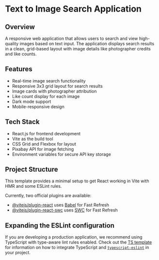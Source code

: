 # Text to Image Search Application

## Overview
A responsive web application that allows users to search and view high-quality images based on text input. The application displays search results in a clean, grid-based layout with image details like photographer credits and like counts.

## Features
- Real-time image search functionality
- Responsive 3x3 grid layout for search results
- Image cards with photographer attribution
- Like count display for each image
- Dark mode support
- Mobile-responsive design

## Tech Stack
- React.js for frontend development
- Vite as the build tool
- CSS Grid and Flexbox for layout
- Pixabay API for image fetching
- Environment variables for secure API key storage

## Project Structure

This template provides a minimal setup to get React working in Vite with HMR and some ESLint rules.

Currently, two official plugins are available:

- [@vitejs/plugin-react](https://github.com/vitejs/vite-plugin-react/blob/main/packages/plugin-react) uses [Babel](https://babeljs.io/) for Fast Refresh
- [@vitejs/plugin-react-swc](https://github.com/vitejs/vite-plugin-react/blob/main/packages/plugin-react-swc) uses [SWC](https://swc.rs/) for Fast Refresh

## Expanding the ESLint configuration

If you are developing a production application, we recommend using TypeScript with type-aware lint rules enabled. Check out the [TS template](https://github.com/vitejs/vite/tree/main/packages/create-vite/template-react-ts) for information on how to integrate TypeScript and [`typescript-eslint`](https://typescript-eslint.io) in your project.
